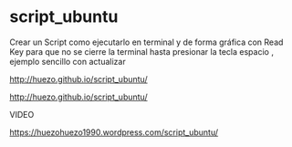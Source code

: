 # script_ubuntu
Crear un Script  como ejecutarlo en terminal y de forma gráfica con Read Key para que no se cierre la terminal hasta presionar la tecla espacio , ejemplo sencillo con actualizar

http://huezo.github.io/script_ubuntu/


http://huezo.github.io/script_ubuntu/

VIDEO

https://huezohuezo1990.wordpress.com/script_ubuntu/
